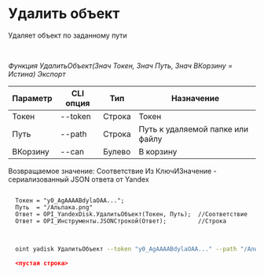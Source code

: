 ﻿---
sidebar_position: 4
---

# Удалить объект
 Удаляет объект по заданному пути




<br/>


*Функция УдалитьОбъект(Знач Токен, Знач Путь, Знач ВКорзину = Истина) Экспорт*

  | Параметр | CLI опция | Тип | Назначение |
  |-|-|-|-|
  | Токен | --token | Строка | Токен |
  | Путь | --path | Строка | Путь к удаляемой папке или файлу |
  | ВКорзину | --can | Булево | В корзину |

  
  Возвращаемое значение:   Соответствие Из КлючИЗначение - сериализованный JSON ответа от Yandex


```bsl title="Пример кода"
  
  Токен = "y0_AgAAAABdylaOAA...";
  Путь  = "/Альпака.png"
  Ответ = OPI_YandexDisk.УдалитьОбъект(Токен, Путь);  //Соответствие
  Ответ = OPI_Инструменты.JSONСтрокой(Ответ);         //Строка
  
```
	


```sh title="Пример команды CLI"
    
  oint yadisk УдалитьОбъект --token "y0_AgAAAABdylaOAA..." --path "/Альпака.png" --can %can%

```

```json title="Результат"
  <пустая строка>
```
